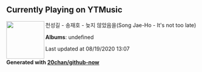 ## Currently Playing on YTMusic

[<img align="left" width="100" src="https://i.ytimg.com/vi/Z8tUhGJ4Y5U/sddefault.jpg?sqp=-oaymwEWCJADEOEBIAQqCghqEJQEGHgg6AJIWg&rs">](https://music.youtube.com/channel/UCW7GYsTpMGtyJD-fDn5HjJA)

천성길 - 송재호 - 늦지 않았음을(Song Jae-Ho - It's not too late)

**Albums**: undefined

Last updated at 08/19/2020 13:07

#### Generated with [20chan/github-now](https://github.com/20chan/github-now)


<!--
**20chan/20chan** is a ✨ _special_ ✨ repository because its `README.md` (this file) appears on your GitHub profile.

Here are some ideas to get you started:

- 🔭 I’m currently working on ...
- 🌱 I’m currently learning ...
- 👯 I’m looking to collaborate on ...
- 🤔 I’m looking for help with ...
- 💬 Ask me about ...
- 📫 How to reach me: ...
- 😄 Pronouns: ...
- ⚡ Fun fact: ...
-->
